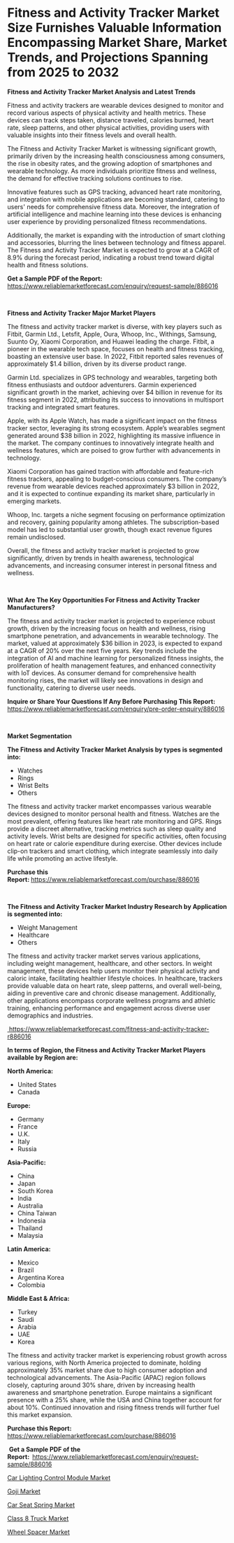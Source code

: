 <p><h1>Fitness and Activity Tracker Market Size Furnishes Valuable Information Encompassing Market Share, Market Trends, and Projections Spanning from 2025 to 2032</h1></p><p><strong>Fitness and Activity Tracker Market Analysis and Latest Trends</strong></p>
<p><p>Fitness and activity trackers are wearable devices designed to monitor and record various aspects of physical activity and health metrics. These devices can track steps taken, distance traveled, calories burned, heart rate, sleep patterns, and other physical activities, providing users with valuable insights into their fitness levels and overall health.</p><p>The Fitness and Activity Tracker Market is witnessing significant growth, primarily driven by the increasing health consciousness among consumers, the rise in obesity rates, and the growing adoption of smartphones and wearable technology. As more individuals prioritize fitness and wellness, the demand for effective tracking solutions continues to rise. </p><p>Innovative features such as GPS tracking, advanced heart rate monitoring, and integration with mobile applications are becoming standard, catering to users' needs for comprehensive fitness data. Moreover, the integration of artificial intelligence and machine learning into these devices is enhancing user experience by providing personalized fitness recommendations. </p><p>Additionally, the market is expanding with the introduction of smart clothing and accessories, blurring the lines between technology and fitness apparel. The Fitness and Activity Tracker Market is expected to grow at a CAGR of 8.9% during the forecast period, indicating a robust trend toward digital health and fitness solutions.</p></p>
<p><strong>Get a Sample PDF of the Report:&nbsp;</strong> <a href="https://www.reliablemarketforecast.com/enquiry/request-sample/886016?utm_campaign=2195&utm_medium=2&utm_source=Github&utm_content=ia&utm_term=06022025&utm_id=fitness-and-activity-tracker">https://www.reliablemarketforecast.com/enquiry/request-sample/886016</a></p>
<p>&nbsp;</p>
<p><strong>Fitness and Activity Tracker Major Market Players</strong></p>
<p><p>The fitness and activity tracker market is diverse, with key players such as Fitbit, Garmin Ltd., Letsfit, Apple, Oura, Whoop, Inc., Withings, Samsung, Suunto Oy, Xiaomi Corporation, and Huawei leading the charge. Fitbit, a pioneer in the wearable tech space, focuses on health and fitness tracking, boasting an extensive user base. In 2022, Fitbit reported sales revenues of approximately $1.4 billion, driven by its diverse product range.</p><p>Garmin Ltd. specializes in GPS technology and wearables, targeting both fitness enthusiasts and outdoor adventurers. Garmin experienced significant growth in the market, achieving over $4 billion in revenue for its fitness segment in 2022, attributing its success to innovations in multisport tracking and integrated smart features.</p><p>Apple, with its Apple Watch, has made a significant impact on the fitness tracker sector, leveraging its strong ecosystem. Apple’s wearables segment generated around $38 billion in 2022, highlighting its massive influence in the market. The company continues to innovatively integrate health and wellness features, which are poised to grow further with advancements in technology.</p><p>Xiaomi Corporation has gained traction with affordable and feature-rich fitness trackers, appealing to budget-conscious consumers. The company’s revenue from wearable devices reached approximately $3 billion in 2022, and it is expected to continue expanding its market share, particularly in emerging markets.</p><p>Whoop, Inc. targets a niche segment focusing on performance optimization and recovery, gaining popularity among athletes. The subscription-based model has led to substantial user growth, though exact revenue figures remain undisclosed.</p><p>Overall, the fitness and activity tracker market is projected to grow significantly, driven by trends in health awareness, technological advancements, and increasing consumer interest in personal fitness and wellness.</p></p>
<p>&nbsp;</p>
<p><strong>What Are The Key Opportunities For Fitness and Activity Tracker Manufacturers?</strong></p>
<p><p>The fitness and activity tracker market is projected to experience robust growth, driven by the increasing focus on health and wellness, rising smartphone penetration, and advancements in wearable technology. The market, valued at approximately $36 billion in 2023, is expected to expand at a CAGR of 20% over the next five years. Key trends include the integration of AI and machine learning for personalized fitness insights, the proliferation of health management features, and enhanced connectivity with IoT devices. As consumer demand for comprehensive health monitoring rises, the market will likely see innovations in design and functionality, catering to diverse user needs.</p></p>
<p><strong>Inquire or Share Your Questions If Any Before Purchasing This Report:</strong> <a href="https://www.reliablemarketforecast.com/enquiry/pre-order-enquiry/886016?utm_campaign=2195&utm_medium=2&utm_source=Github&utm_content=ia&utm_term=06022025&utm_id=fitness-and-activity-tracker">https://www.reliablemarketforecast.com/enquiry/pre-order-enquiry/886016</a></p>
<p>&nbsp;</p>
<p><strong>Market Segmentation</strong></p>
<p><strong>The Fitness and Activity Tracker Market Analysis by types is segmented into:</strong></p>
<p><ul><li>Watches</li><li>Rings</li><li>Wrist Belts</li><li>Others</li></ul></p>
<p><p>The fitness and activity tracker market encompasses various wearable devices designed to monitor personal health and fitness. Watches are the most prevalent, offering features like heart rate monitoring and GPS. Rings provide a discreet alternative, tracking metrics such as sleep quality and activity levels. Wrist belts are designed for specific activities, often focusing on heart rate or calorie expenditure during exercise. Other devices include clip-on trackers and smart clothing, which integrate seamlessly into daily life while promoting an active lifestyle.</p></p>
<p><strong>Purchase this Report:&nbsp;</strong><a href="https://www.reliablemarketforecast.com/purchase/886016?utm_campaign=2195&utm_medium=2&utm_source=Github&utm_content=ia&utm_term=06022025&utm_id=fitness-and-activity-tracker">https://www.reliablemarketforecast.com/purchase/886016</a></p>
<p>&nbsp;</p>
<p><strong>The Fitness and Activity Tracker Market Industry Research by Application is segmented into:</strong></p>
<p><ul><li>Weight Management</li><li>Healthcare</li><li>Others</li></ul></p>
<p><p>The fitness and activity tracker market serves various applications, including weight management, healthcare, and other sectors. In weight management, these devices help users monitor their physical activity and caloric intake, facilitating healthier lifestyle choices. In healthcare, trackers provide valuable data on heart rate, sleep patterns, and overall well-being, aiding in preventive care and chronic disease management. Additionally, other applications encompass corporate wellness programs and athletic training, enhancing performance and engagement across diverse user demographics and industries.</p></p>
<p><a href="https://www.reliablemarketforecast.com/fitness-and-activity-tracker-r886016?utm_campaign=2195&utm_medium=2&utm_source=Github&utm_content=ia&utm_term=06022025&utm_id=fitness-and-activity-tracker">&nbsp;https://www.reliablemarketforecast.com/fitness-and-activity-tracker-r886016</a></p>
<p><strong>In terms of Region, the Fitness and Activity Tracker Market Players available by Region are:</strong></p>
<p>
    <p> <strong> North America: </strong>
        <ul>
            <li>United States</li>
            <li>Canada</li>
        </ul>
        </p> 
    <p> <strong> Europe: </strong>
        <ul>
            <li>Germany</li>
            <li>France</li>
            <li>U.K.</li>
            <li>Italy</li>
            <li>Russia</li>
        </ul>
        </p> 
    <p> <strong> Asia-Pacific: </strong>
        <ul>
            <li>China</li>
            <li>Japan</li>
            <li>South Korea</li>
            <li>India</li>
            <li>Australia</li>
            <li>China Taiwan</li>
            <li>Indonesia</li>
            <li>Thailand</li>
            <li>Malaysia</li>
        </ul>
        </p> 
    <p> <strong> Latin America: </strong>
        <ul>
            <li>Mexico</li>
            <li>Brazil</li>
            <li>Argentina Korea</li>
            <li>Colombia</li>
        </ul>
        </p> 
    <p> <strong> Middle East & Africa: </strong>
        <ul>
            <li>Turkey</li>
            <li>Saudi</li>
            <li>Arabia</li>
            <li>UAE</li>
            <li>Korea</li>
        </ul>
    </p>
    </p>
<p><p>The fitness and activity tracker market is experiencing robust growth across various regions, with North America projected to dominate, holding approximately 35% market share due to high consumer adoption and technological advancements. The Asia-Pacific (APAC) region follows closely, capturing around 30% share, driven by increasing health awareness and smartphone penetration. Europe maintains a significant presence with a 25% share, while the USA and China together account for about 10%. Continued innovation and rising fitness trends will further fuel this market expansion.</p></p>
<p><strong>Purchase this Report: </strong><a href="https://www.reliablemarketforecast.com/purchase/886016?utm_campaign=2195&utm_medium=2&utm_source=Github&utm_content=ia&utm_term=06022025&utm_id=fitness-and-activity-tracker">https://www.reliablemarketforecast.com/purchase/886016</a></p>
<p>&nbsp;<strong>Get a Sample PDF of the Report:&nbsp;&nbsp;</strong><a href="https://www.reliablemarketforecast.com/enquiry/request-sample/886016?utm_campaign=2195&utm_medium=2&utm_source=Github&utm_content=ia&utm_term=06022025&utm_id=fitness-and-activity-tracker">https://www.reliablemarketforecast.com/enquiry/request-sample/886016</a></p>
<p><strong></strong></p>
<p><p><a href="https://www.linkedin.com/pulse/aglobalcar-lighting-control-module-market-study-including-x94qc?utm_campaign=2195&utm_medium=2&utm_source=Github&utm_content=ia&utm_term=06022025&utm_id=fitness-and-activity-tracker">Car Lighting Control Module Market</a></p><p><a href="https://www.linkedin.com/pulse/future-forecasts-global-goji-market-show-43-cagr-from-xuo8f?utm_campaign=2195&utm_medium=2&utm_source=Github&utm_content=ia&utm_term=06022025&utm_id=fitness-and-activity-tracker">Goji Market</a></p><p><a href="https://www.linkedin.com/pulse/research-report-value-market-segmentation-share-analysis-aahfc?utm_campaign=2195&utm_medium=2&utm_source=Github&utm_content=ia&utm_term=06022025&utm_id=fitness-and-activity-tracker">Car Seat Spring Market</a></p><p><a href="https://www.linkedin.com/pulse/analysis-global-class-8-truck-market-present-landscape-qkz8f?utm_campaign=2195&utm_medium=2&utm_source=Github&utm_content=ia&utm_term=06022025&utm_id=fitness-and-activity-tracker">Class 8 Truck Market</a></p><p><a href="https://www.linkedin.com/pulse/comprehensive-overview-wheel-spacer-market-competitive-3vhgf?utm_campaign=2195&utm_medium=2&utm_source=Github&utm_content=ia&utm_term=06022025&utm_id=fitness-and-activity-tracker">Wheel Spacer Market</a></p></p>